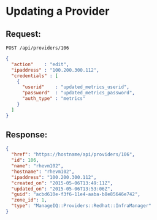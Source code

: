 # Updating a Provider

## Request:

    POST /api/providers/106

``` json
{
  "action"    : "edit",
  "ipaddress" : "100.200.300.112",
  "credentials" : [
    {
      "userid"    : "updated_metrics_userid",
      "password"  : "updated_metrics_password",
      "auth_type" : "metrics"
    }
  ]
}
```

## Response:

``` json
{
  "href": "https://hostname/api/providers/106",
  "id": 106,
  "name": "rhevm102",
  "hostname": "rhevm102",
  "ipaddress": "100.200.300.112",
  "created_on": "2015-05-06T13:49:11Z",
  "updated_on": "2015-05-06T13:53:06Z",
  "guid": "acbd610e-f3f6-11e4-aaba-b8e85646e742",
  "zone_id": 1,
  "type": "ManageIQ::Providers::Redhat::InfraManager"
}
```
